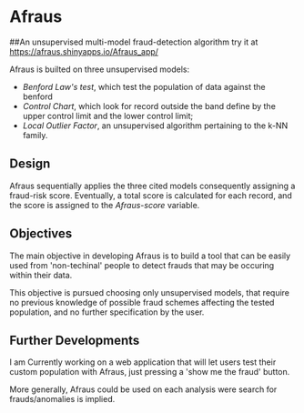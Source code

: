 # Afraus

##An unsupervised multi-model fraud-detection algorithm
try it at https://afraus.shinyapps.io/Afraus_app/

Afraus is builted on three unsupervised models:

- *Benford Law's test*, which test the population of data against the benford
- *Control Chart*, which look for record outside the band define by the upper control limit and the lower control limit;
- *Local Outlier Factor*, an unsupervised algorithm pertaining to the k-NN family.

## Design

Afraus sequentially applies the three cited models consequently assigning a fraud-risk score.
Eventually, a total score is calculated for each record, and the score is assigned to the *Afraus-score* variable.

## Objectives
The main objective in developing Afraus is to build a tool that can be easily used from 
'non-techinal' people to detect frauds that may be occuring within their data.

This objective is pursued choosing only unsupervised models, that require no previous knowledge of possible
fraud schemes affecting the tested population, and no further specification by the user.

## Further Developments

I am Currently working on a web application that will let users test their custom population with Afraus, just pressing a 'show me the fraud' button.

More generally, Afraus could be used on each analysis were search for frauds/anomalies is implied.
